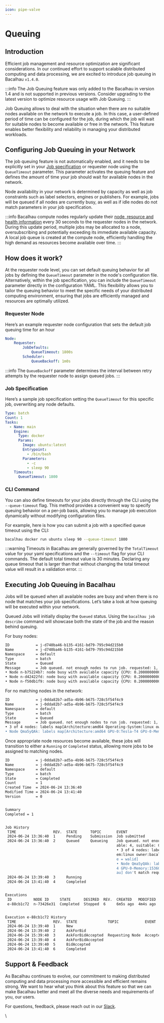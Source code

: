 ```yaml
---
icon: pipe-valve
---
```


# Queuing

## Introduction

Efficient job management and resource optimization are significant considerations. In our continued effort to support scalable distributed computing and data processing, we are excited to introduce job queuing in Bacalhau `v1.4.0`.

:::info
The Job Queuing feature was only added to the Bacalhau in version 1.4 and is not supported in previous versions. Consider upgrading to the latest version to optimize resource usage with Job Queuing.
:::

Job Queuing allows to deal with the situation when there are no suitable nodes available on the network to execute a job. In this case, a user-defined period of time can be configured for the job, during which the job will wait for suitable nodes to become available or free in the network. This feature enables better flexibility and reliability in managing your distributed workloads.

## Configuring Job Queuing in your Network&#x20;

The job queuing feature is not automatically enabled, and it needs to be explicitly set in your [Job specification](https://app.gitbook.com/s/GSmEKKGEGIXdhfaa5pa3/specifications/job) or requester node using the `QueueTimeout` parameter. This parameter activates the queuing feature and defines the amount of time your job should wait for available nodes in the network.&#x20;

Node availability in your network is determined by capacity as well as job constraints such as label selectors, engines or publishers. For example, jobs will be queued if all nodes are currently busy, as well as if idle nodes do not match parameters in your job specification.

:::info
Bacalhau compute nodes regularly update their [node, resource and health information](../../setting-up/06-node_management.md#compute-node-updates) every 30 seconds to the requester nodes in the network. During this update period, multiple jobs may be allocated to a node, oversubscribing and potentially exceeding its immediate available capacity. A local job queue is created at the compute node, efficiently handling the high demand as resources become available over time.
:::

## How does it work?

At the requester node level, you can set default queuing behavior for all jobs by defining the `QueueTimeout` parameter in the node's configuration file. Alternatively, within the job specification, you can include the `QueueTimeout` parameter directly in the configuration YAML. This flexibility allows you to tailor the queuing behavior to meet the specific needs of your distributed computing environment, ensuring that jobs are efficiently managed and resources are optimally utilized.

### Requester Node

Here’s an example requester node configuration that sets the default job queuing time for an hour

```yaml
Node:
    Requester:
        JobDefaults:
            QueueTimeout: 1800s
        Scheduler:
            QueueBackoff: 1m0s
```

:::info
The `QueueBackoff` parameter determines the interval between retry attempts by the requester node to assign queued jobs.
:::

### Job Specification

Here’s a sample job specification setting the `QueueTimeout` for this specific job, overwriting any node defaults.

```yaml
Type: batch
Count: 1
Tasks:
  - Name: main
    Engine:
      Type: docker
      Params:
        Image: ubuntu:latest
        Entrypoint:
          - /bin/bash
        Parameters:
          - -c
          - sleep 90
    Timeouts:
      QueueTimeout: 1800
```

### CLI Command

You can also define timeouts for your jobs directly through the CLI using the `--queue-timeout` flag. This method provides a convenient way to specify queuing behavior on a per-job basis, allowing you to manage job execution dynamically without modifying configuration files.

For example, here is how you can submit a job with a specified queue timeout using the CLI:&#x20;

```bash
bacalhau docker run ubuntu sleep 90 --queue-timeout 1800
```

:::warning
Timeouts in Bacalhau are generally governed by the `TotalTimeout` value for your yaml specifications and the `--timeout` flag for your CLI commands. The default total timeout value is 30 minutes. Declaring any queue timeout that is larger than that without changing the total timeout value will result in a validation error.&#x20;
:::

## Executing Job Queuing in Bacalhau&#x20;

Jobs will be queued when all available nodes are busy and when there is no node that matches your job specifications. Let’s take a look at how queuing will be executed within your network.

Queued Jobs will initially display the `Queued` status. Using the `bacalhau job describe` command will showcase both the state of the job and the reason behind queuing.

For busy nodes:

```bash
ID            = j-d740ba46-b135-4161-bd79-795c94d215b0
Name          = j-d740ba46-b135-4161-bd79-795c94d215b0
Namespace     = default
Type          = batch
State         = Queued
Message       = Job queued. not enough nodes to run job. requested: 1, available: 3, suitable: 0.
• Node n-b75224b7: node busy with available capacity {CPU: 0.20000000000000018, Memory: 12 GB, Disk: 79 GB, GPU: 0} and queue capacity {CPU: 2, Memory: 4.0 GB, Disk: 0 B, GPU: 0}
• Node n-d42422fd: node busy with available capacity {CPU: 0.20000000000000018, Memory: 12 GB, Disk: 83 GB, GPU: 0} and queue capacity {CPU: 3, Memory: 1.0 GB, Disk: 0 B, GPU: 0}
• Node n-f50db1f9: node busy with available capacity {CPU: 0.20000000000000018, Memory: 12 GB, Disk: 83 GB, GPU: 0}
```

For no matching nodes in the network:

```bash
ID            = j-0dda82b7-ad5a-4b96-b675-728c5f54f4c9
Name          = j-0dda82b7-ad5a-4b96-b675-728c5f54f4c9
Namespace     = default
Type          = batch
State         = Queued
Message       = Job queued. not enough nodes to run job. requested: 1, available: 4, suitable: 0.
• 3 of 4 nodes: labels map[Architecture:amd64 Operating-System:linux owner:bacalhau] don't match required selectors [name = walid]
• Node Qma5yQAk: labels map[Architecture:amd64 GPU-0:Tesla-T4 GPU-0-Memory:15360-MiB Operating-System:linux owner:bacalhau] don't match required selectors [name = walid]
```

Once appropriate node resources become available, these jobs will transition to either a `Running` or `Completed` status, allowing more jobs to be assigned to matching nodes.

```bash
ID            = j-0dda82b7-ad5a-4b96-b675-728c5f54f4c9
Name          = j-0dda82b7-ad5a-4b96-b675-728c5f54f4c9
Namespace     = default
Type          = batch
State         = Completed
Count         = 1
Created Time  = 2024-06-24 13:36:40
Modified Time = 2024-06-24 13:41:40
Version       = 0


Summary
Completed = 1


Job History
 TIME                 REV.  STATE      TOPIC       EVENT
 2024-06-24 13:36:40  1     Pending    Submission  Job submitted
 2024-06-24 13:36:40  2     Queued     Queueing    Job queued. not enough nodes to run job. requested: 1, avail
                                                   able: 4, suitable: 0.
                                                   • 3 of 4 nodes: labels map[Architecture:amd64 Operating-Syst
                                                   em:linux owner:bacalhau] don't match required selectors [nam
                                                   e = walid]
                                                   • Node Qma5yQAk: labels map[Architecture:amd64 GPU-0:Tesla-T
                                                   4 GPU-0-Memory:15360-MiB Operating-System:linux owner:bacalh
                                                   au] don't match required selectors [name = walid]
 2024-06-24 13:39:40  3     Running
 2024-06-24 13:41:40  4     Completed


Executions
 ID          NODE ID     STATE      DESIRED  REV.  CREATED   MODIFIED  COMMENT
 e-88cb1c72  n-73426e31  Completed  Stopped  6     6m5s ago  4m4s ago  Accepted job


Execution e-88cb1c72 History
 TIME                 REV.  STATE              TOPIC            EVENT
 2024-06-24 13:39:40  1     New
 2024-06-24 13:39:40  2     AskForBid
 2024-06-24 15:39:40  3     AskForBidAccepted  Requesting Node  Accepted job
 2024-06-24 13:39:40  4     AskForBidAccepted
 2024-06-24 13:39:40  5     BidAccepted
 2024-06-24 13:41:40  6     Completed
```

## Support & Feedback

As Bacalhau continues to evolve, our commitment to making distributed computing and data processing more accessible and efficient remains strong. We want to hear what you think about this feature so that we can make Bacalhau better and meet all the diverse needs and requirements of you, our users.

For questions, feedback, please reach out in our [Slack](https://bacalhauproject.slack.com/).

\
